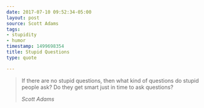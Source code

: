 ```yaml
---
date: 2017-07-10 09:52:34-05:00
layout: post
source: Scott Adams
tags:
- stupidity
- humor
timestamp: 1499698354
title: Stupid Questions
type: quote

---
```

> If there are no stupid questions, then what kind of questions do stupid people ask? Do they get smart just in time to ask questions?
> 
> <cite>Scott Adams</cite>